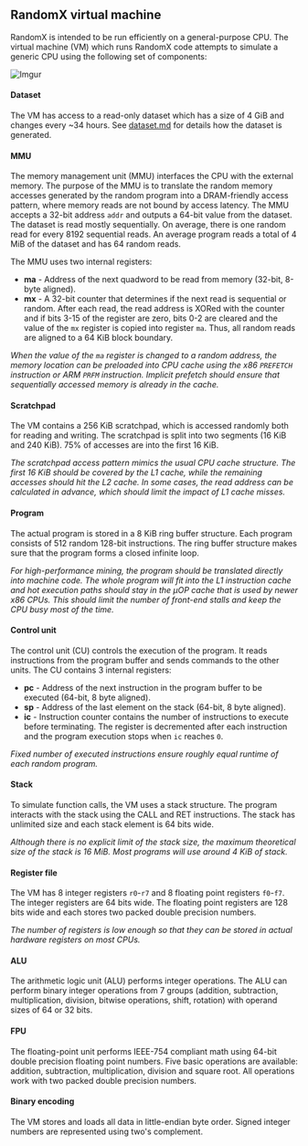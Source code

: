 

## RandomX virtual machine
RandomX is intended to be run efficiently on a general-purpose CPU. The virtual machine (VM) which runs RandomX code attempts to simulate a generic CPU using the following set of components:

![Imgur](https://i.imgur.com/ZAfbX9m.png)

#### Dataset
The VM has access to a read-only dataset which has a size of 4 GiB and changes every ~34 hours. See [dataset.md](dataset.md) for details how the dataset is generated.

#### MMU
The memory management unit (MMU) interfaces the CPU with the external memory. The purpose of the MMU is to translate the random memory accesses generated by the random program into a DRAM-friendly access pattern, where memory reads are not bound by access latency. The MMU accepts a 32-bit address `addr` and outputs a 64-bit value from the dataset. The dataset is read mostly sequentially. On average, there is one random read for every 8192 sequential reads. An average program reads a total of 4 MiB of the dataset and has 64 random reads.

The MMU uses two internal registers:
* **ma** - Address of the next quadword to be read from memory (32-bit, 8-byte aligned).
* **mx** - A 32-bit counter that determines if the next read is sequential or random. After each read, the read address is XORed with the counter and if bits 3-15 of the register are zero, bits 0-2 are cleared and the value of the `mx` register is copied into register `ma`. Thus, all random reads are aligned to a 64 KiB block boundary.

*When the value of the `ma` register is changed to a random address, the memory location can be preloaded into CPU cache using the x86 `PREFETCH` instruction or ARM `PRFM` instruction. Implicit prefetch should ensure that sequentially accessed memory is already in the cache.*

#### Scratchpad
The VM contains a 256 KiB scratchpad, which is accessed randomly both for reading and writing. The scratchpad is split into two segments (16 KiB and 240 KiB). 75% of accesses are into the first 16 KiB.

*The scratchpad access pattern mimics the usual CPU cache structure. The first 16 KiB should be covered by the L1 cache, while the remaining accesses should hit the L2 cache. In some cases, the read address can be calculated in advance, which should limit the impact of L1 cache misses.*

#### Program
The actual program is stored in a 8 KiB ring buffer structure. Each program consists of 512 random 128-bit instructions. The ring buffer structure makes sure that the program forms a closed infinite loop.

*For high-performance mining, the program should be translated directly into machine code. The whole program will fit into the L1 instruction cache and hot execution paths should stay in the µOP cache that is used by newer x86 CPUs. This should limit the number of front-end stalls and keep the CPU busy most of the time.*

#### Control unit
The control unit (CU) controls the execution of the program. It reads instructions from the program buffer and sends commands to the other units. The CU contains 3 internal registers:
* **pc** - Address of the next instruction in the program buffer to be executed (64-bit, 8 byte aligned).
* **sp** - Address of the last element on the stack (64-bit, 8 byte aligned).
* **ic** - Instruction counter contains the number of instructions to execute before terminating. The register is decremented after each instruction and the program execution stops when `ic` reaches `0`.

*Fixed number of executed instructions ensure roughly equal runtime of each random program.*

#### Stack
To simulate function calls, the VM uses a stack structure. The program interacts with the stack using the CALL and RET instructions. The stack has unlimited size and each stack element is 64 bits wide.

*Although there is no explicit limit of the stack size, the maximum theoretical size of the stack is 16 MiB. Most programs will use around 4 KiB of stack.*

#### Register file
The VM has 8 integer registers `r0`-`r7`  and 8 floating point registers `f0`-`f7`. The integer registers are 64 bits wide. The floating point registers are 128 bits wide and each stores two packed double precision numbers.

*The number of registers is low enough so that they can be stored in actual hardware registers on most CPUs.*

#### ALU
The arithmetic logic unit (ALU) performs integer operations. The ALU can perform binary integer operations from 7 groups (addition, subtraction, multiplication, division, bitwise operations, shift, rotation) with operand sizes of 64 or 32 bits.

#### FPU
The floating-point unit performs IEEE-754 compliant math using 64-bit double precision floating point numbers. Five basic operations are available: addition, subtraction, multiplication, division and square root. All operations work with two packed double precision numbers.

#### Binary encoding
The VM stores and loads all data in little-endian byte order. Signed integer numbers are represented using two's complement.